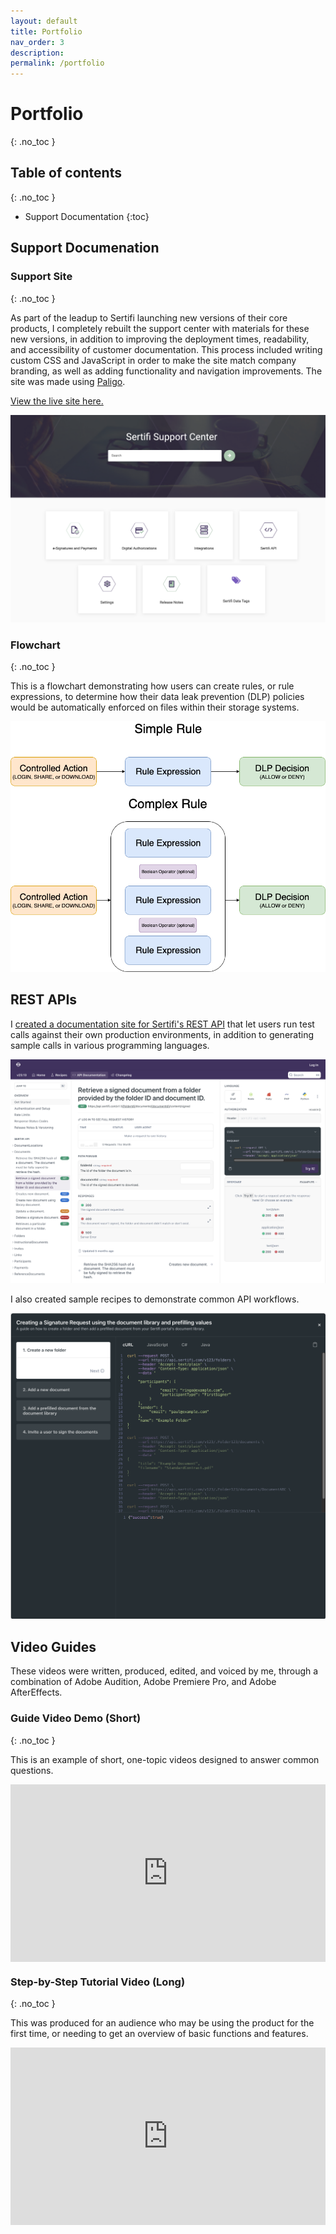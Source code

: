 ```yaml
---
layout: default
title: Portfolio
nav_order: 3
description: 
permalink: /portfolio
---
```


# Portfolio
{: .no_toc }

## Table of contents
{: .no_toc }

- Support Documentation
{:toc}



## Support Documenation

### Support Site
{: .no_toc }

As part of the leadup to Sertifi launching new versions of their core products, I completely rebuilt the support center with materials for these new versions, in addition to improving the deployment times, readability, and accessibility of customer documentation. This process included writing custom CSS and JavaScript in order to make the site match company branding, as well as adding functionality and navigation improvements. The site was made using [Paligo](https://www.paligo.net).

[View the live site here.](https://supportcenter.sertifi.com/?lang=en)

![The Sertifi Support Center](img/sertifi_support_center.png)


### Flowchart
{: .no_toc }

This is a flowchart demonstrating how users can create rules, or rule expressions, to determine how their data leak prevention (DLP) policies would be automatically enforced on files within their storage systems.

![A software flowchart.](img/rule-expression.png)


## REST APIs


I [created a documentation site for Sertifi's REST API](https://sertifi.readme.io/) that let users run test calls against their own production environments, in addition to generating sample calls in various programming languages.

![REST API documentation](img/rest_api_docs.png)

I also created sample recipes to demonstrate common API workflows.

![REST API workflow recipes](img/rest_api_recipes.png)

## Video Guides
These videos were written, produced, edited, and voiced by me, through a combination of Adobe Audition, Adobe Premiere Pro, and Adobe AfterEffects.

### Guide Video Demo (Short)
{: .no_toc }


This is an example of short, one-topic videos designed to answer common questions.

<div style="padding:56.25% 0 0 0;position:relative;"><iframe src="https://player.vimeo.com/video/897250205?badge=0&amp;autopause=0&amp;player_id=0&amp;app_id=58479" frameborder="0" allow="autoplay; fullscreen; picture-in-picture" style="position:absolute;top:0;left:0;width:100%;height:100%;" title="Guide Video Demo (Short)"></iframe></div><script src="https://player.vimeo.com/api/player.js"></script>

### Step-by-Step Tutorial Video (Long)
{: .no_toc }

This was produced for an audience who may be using the product for the first time, or needing to get an overview of basic functions and features.

<div style="padding:56.25% 0 0 0;position:relative;"><iframe src="https://player.vimeo.com/video/900194768?badge=0&amp;autopause=0&amp;player_id=0&amp;app_id=58479" frameborder="0" allow="autoplay; fullscreen; picture-in-picture" style="position:absolute;top:0;left:0;width:100%;height:100%;" title="Guide Video Demo (Long)"></iframe></div><script src="https://player.vimeo.com/api/player.js"></script>


